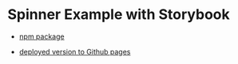 # Spinner Example with Storybook

* [npm package](https://www.npmjs.com/package/thediegodesouza-spinner)


* [deployed version to Github pages](https://diegodesouza.github.io/thediegodesouza-spinner/?path=/docs/example-spinner--docs)
